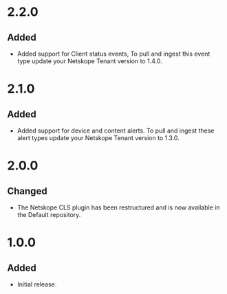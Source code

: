 # 2.2.0
## Added
- Added support for Client status events, To pull and ingest this event type update your Netskope Tenant version to 1.4.0.

# 2.1.0
## Added
- Added support for device and content alerts. To pull and ingest these alert types update your Netskope Tenant version to 1.3.0.

# 2.0.0
## Changed
- The Netskope CLS plugin has been restructured and is now available in the Default repository.

# 1.0.0
## Added
- Initial release.